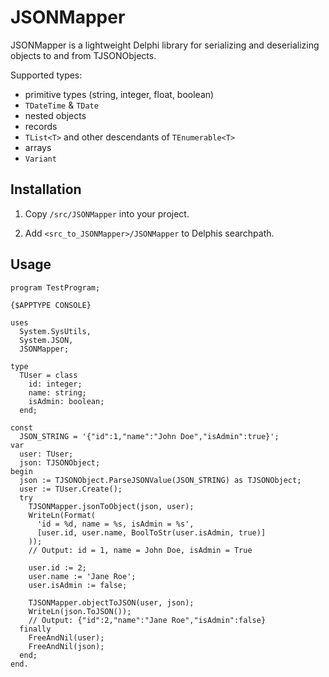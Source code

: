 # JSONMapper

JSONMapper is a lightweight Delphi library for serializing and deserializing objects to and from TJSONObjects. 

Supported types:
- primitive types (string, integer, float, boolean)
- `TDateTime` & `TDate`
- nested objects
- records
- `TList<T>` and other descendants of `TEnumerable<T>`
- arrays
- `Variant`

## Installation

1. Copy `/src/JSONMapper` into your project.

2. Add `<src_to_JSONMapper>/JSONMapper` to Delphis searchpath.

## Usage

```delphi
program TestProgram;

{$APPTYPE CONSOLE}

uses
  System.SysUtils,
  System.JSON,
  JSONMapper;

type
  TUser = class
    id: integer;
    name: string;
    isAdmin: boolean;
  end;

const
  JSON_STRING = '{"id":1,"name":"John Doe","isAdmin":true}';
var
  user: TUser;
  json: TJSONObject;
begin
  json := TJSONObject.ParseJSONValue(JSON_STRING) as TJSONObject;
  user := TUser.Create();
  try
    TJSONMapper.jsonToObject(json, user);
    WriteLn(Format(
      'id = %d, name = %s, isAdmin = %s',
      [user.id, user.name, BoolToStr(user.isAdmin, true)]
    ));
    // Output: id = 1, name = John Doe, isAdmin = True

    user.id := 2;
    user.name := 'Jane Roe';
    user.isAdmin := false;

    TJSONMapper.objectToJSON(user, json);
    WriteLn(json.ToJSON());
    // Output: {"id":2,"name":"Jane Roe","isAdmin":false}
  finally
    FreeAndNil(user);
    FreeAndNil(json);
  end;
end.

```
